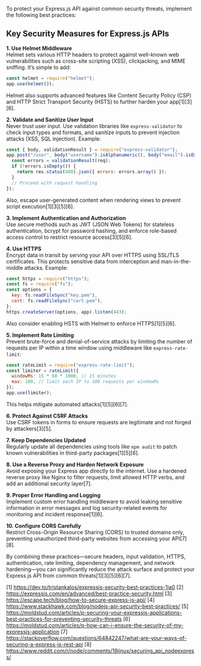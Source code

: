 To protect your Express.js API against common security threats, implement the following best practices:

## Key Security Measures for Express.js APIs

**1. Use Helmet Middleware**  
Helmet sets various HTTP headers to protect against well-known web vulnerabilities such as cross-site scripting (XSS),
clickjacking, and MIME sniffing. It’s simple to add:

```js
const helmet = require("helmet");
app.use(helmet());
```

Helmet also supports advanced features like Content Security Policy (CSP) and HTTP Strict Transport Security (HSTS) to
further harden your app[1][3][6].

**2. Validate and Sanitize User Input**  
Never trust user input. Use validation libraries like `express-validator` to check input types and formats, and sanitize
inputs to prevent injection attacks (XSS, SQL injection). Example:

```js
const { body, validationResult } = require("express-validator");
app.post("/user", body("username").isAlphanumeric(), body("email").isEmail(), (req, res) => {
  const errors = validationResult(req);
  if (!errors.isEmpty()) {
    return res.status(400).json({ errors: errors.array() });
  }
  // Proceed with request handling
});
```

Also, escape user-generated content when rendering views to prevent script execution[1][3][5][6].

**3. Implement Authentication and Authorization**  
Use secure methods such as JWT (JSON Web Tokens) for stateless authentication, bcrypt for password hashing, and enforce
role-based access control to restrict resource access[3][5][6].

**4. Use HTTPS**  
Encrypt data in transit by serving your API over HTTPS using SSL/TLS certificates. This protects sensitive data from
interception and man-in-the-middle attacks. Example:

```js
const https = require("https");
const fs = require("fs");
const options = {
  key: fs.readFileSync("key.pem"),
  cert: fs.readFileSync("cert.pem"),
};
https.createServer(options, app).listen(443);
```

Also consider enabling HSTS with Helmet to enforce HTTPS[1][5][6].

**5. Implement Rate Limiting**  
Prevent brute-force and denial-of-service attacks by limiting the number of requests per IP within a time window using
middleware like `express-rate-limit`:

```js
const rateLimit = require("express-rate-limit");
const limiter = rateLimit({
  windowMs: 15 * 60 * 1000, // 15 minutes
  max: 100, // limit each IP to 100 requests per windowMs
});
app.use(limiter);
```

This helps mitigate automated attacks[1][5][6][7].

**6. Protect Against CSRF Attacks**  
Use CSRF tokens in forms to ensure requests are legitimate and not forged by attackers[3][5].

**7. Keep Dependencies Updated**  
Regularly update all dependencies using tools like `npm audit` to patch known vulnerabilities in third-party
packages[1][5][6].

**8. Use a Reverse Proxy and Harden Network Exposure**  
Avoid exposing your Express app directly to the internet. Use a hardened reverse proxy like Nginx to filter requests, limit
allowed HTTP verbs, and add an additional security layer[7].

**9. Proper Error Handling and Logging**  
Implement custom error handling middleware to avoid leaking sensitive information in error messages and log security-related
events for monitoring and incident response[1][6].

**10. Configure CORS Carefully**  
Restrict Cross-Origin Resource Sharing (CORS) to trusted domains only, preventing unauthorized third-party websites from
accessing your API[7][8].

By combining these practices—secure headers, input validation, HTTPS, authentication, rate limiting, dependency management,
and network hardening—you can significantly reduce the attack surface and protect your Express.js API from common
threats[1][3][5][6][7].

[1] https://dev.to/tristankalos/expressjs-security-best-practices-1ja0 [2]
https://expressjs.com/en/advanced/best-practice-security.html [3] https://escape.tech/blog/how-to-secure-express-js-api/ [4]
https://www.stackhawk.com/blog/nodejs-api-security-best-practices/ [5]
https://moldstud.com/articles/p-securing-your-expressjs-applications-best-practices-for-preventing-security-threats [6]
https://moldstud.com/articles/p-how-can-i-ensure-the-security-of-my-expressjs-application [7]
https://stackoverflow.com/questions/64842247/what-are-your-ways-of-securing-a-express-js-rest-api [8]
https://www.reddit.com/r/node/comments/18ijnux/securing_api_nodeexpress/
